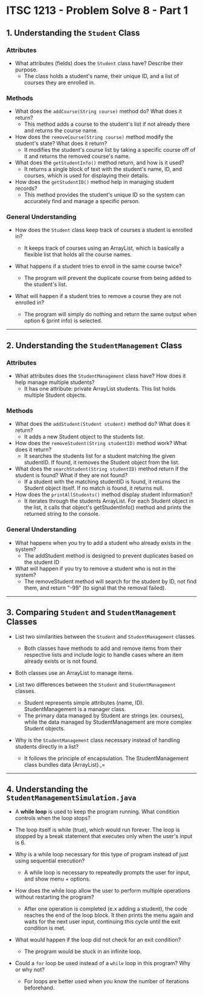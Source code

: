 # ITSC 1213 - Problem Solve 8 - Part 1

## **1. Understanding the `Student` Class**

### **Attributes**
- What attributes (fields) does the `Student` class have? Describe their purpose.  
  -  The class holds a student's name, their unique ID, and a list of courses they are enrolled in.

### **Methods**
- What does the `addCourse(String course)` method do? What does it return?  
  - This method adds a course to the student's list if not already there and returns the course name.
- How does the `removeCourse(String course)` method modify the student's state? What does it return?  
  - It modifies the student's course list by taking a specific course off of it and returns the removed course's name.
- What does the `getStudentInfo()` method return, and how is it used?  
  - It returns a single block of text with the student's name, ID, and courses, which is used for displaying their details.
- How does the `getStudentID()` method help in managing student records?  
  - This method provides the student's unique ID so the system can accurately find and manage a specific person.

### **General Understanding**
- How does the `Student` class keep track of courses a student is enrolled in?  
  - It keeps track of courses using an ArrayList, which is basically a flexible list that holds all the course names.
- What happens if a student tries to enroll in the same course twice?  
  - The program will prevent the duplicate course from being added to the student's list.

- What will happen if a student tries to remove a course they are not enrolled in?  
  - The program will simply do nothing and return the same output when option 6 (print info) is selected.

---

## **2. Understanding the `StudentManagement` Class**

### **Attributes**
- What attributes does the `StudentManagement` class have? How does it help manage multiple students?  
  - It has one attribute: private ArrayList<Student> students. This list holds multiple Student objects.

### **Methods**
- What does the `addStudent(Student student)` method do? What does it return?  
  - It adds a new Student object to the students list. 
- How does the `removeStudent(String studentID)` method work? What does it return?  
  - It searches the students list for a student matching the given studentID. If found, it removes the Student object from the list.
- What does the `searchStudent(String studentID)` method return if the student is found? What if they are not found?  
  - If a student with the matching studentID is found, it returns the Student object itself. If no match is found, it returns null.
- How does the `printAllStudents()` method display student information?  
  - It iterates through the students ArrayList. For each Student object in the list, it calls that object's getStudentInfo() method and prints the returned string to the console.

### **General Understanding**
- What happens when you try to add a student who already exists in the system?  
  - The addStudent method is designed to prevent duplicates based on the student ID
- What will happen if you try to remove a student who is not in the system?  
  - The removeStudent method will search for the student by ID, not find them, and return "-99" (to signal that the removal failed).

---

## **3. Comparing `Student` and `StudentManagement` Classes**

- List two similarities between the `Student` and `StudentManagement` classes.  
  - Both classes have methods to add and remove items from their respective lists and include logic to handle cases where an item already exists or is not found.
- Both classes use an ArrayList to manage items.

- List two differences between the `Student` and `StudentManagement` classes.  
  - Student represents simple attributes (name, ID). StudentManagement is a manager class.
  - The primary data managed by Student are strings (ex. courses), while the data managed by StudentManagement are more complex Student objects.


- Why is the `StudentManagement` class necessary instead of handling students directly in a list?  
  - It follows the principle of encapsulation. The StudentManagement class bundles data (ArrayList<Student>).,=



---

## **4. Understanding the `StudentManagementSimulation.java`**

-  A **while loop** is used to keep the program running. What condition controls when the loop stops?  
  - The loop itself is while (true), which would run forever. The loop is stopped by a break statement that executes only when the user's input is 6.

- Why is a while loop necessary for this type of program instead of just using sequential execution?  
  - A while loop is necessary to  repeatedly prompts the user for input, and show menu + options.
- How does the while loop allow the user to perform multiple operations without restarting the program?  
  - After one operation is completed (e.x adding a student), the code reaches the end of the loop block. It then prints the menu again and waits for the next user input, continuing this cycle until the exit condition is met.

- What would happen if the loop did not check for an exit condition?  
  - The program would be stuck in an infinite loop. 
- Could a `for` loop be used instead of a `while` loop in this program? Why or why not?  
  - For loops are better used when you know the number of iterations beforehand.
